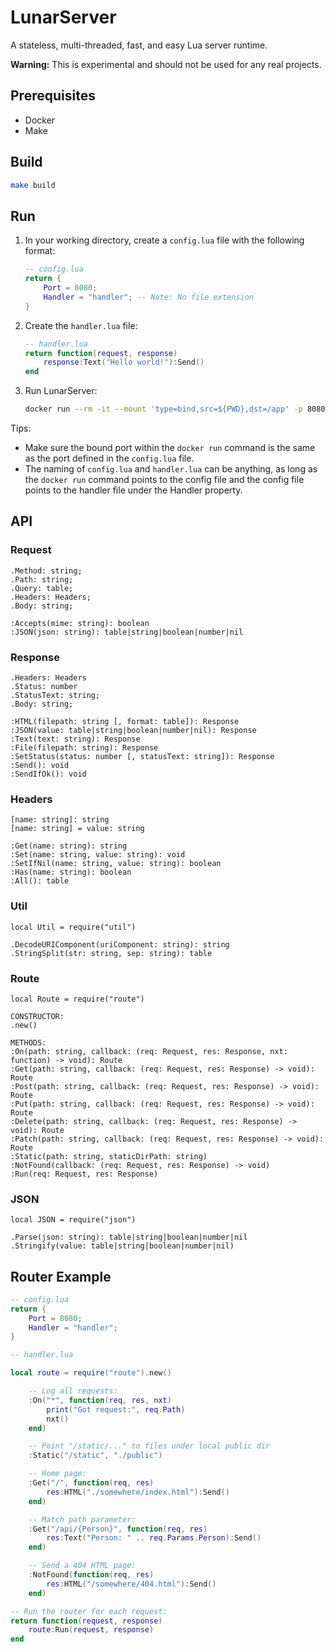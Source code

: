 # LunarServer

A stateless, multi-threaded, fast, and easy Lua server runtime.

**Warning:** This is experimental and should not be used for any real projects.

## Prerequisites
- Docker
- Make

## Build

```sh
make build
```

## Run

1. In your working directory, create a `config.lua` file with the following format:
	```lua
	-- config.lua
	return {
		Port = 8080;
		Handler = "handler"; -- Note: No file extension
	}
	```
1. Create the `handler.lua` file:
	```lua
	-- handler.lua
	return function(request, response)
		response:Text("Hello world!"):Send()
	end
	```
1. Run LunarServer:
	```sh
	docker run --rm -it --mount 'type=bind,src=${PWD},dst=/app' -p 8080:8080 lunarserver lunarserver /app/config.lua
	```

Tips:

- Make sure the bound port within the `docker run` command is the same as the port defined in the `config.lua` file.
- The naming of `config.lua` and `handler.lua` can be anything, as long as the `docker run` command points to the config file and the config file points to the handler file under the Handler property.

## API

### Request
```
.Method: string;
.Path: string;
.Query: table;
.Headers: Headers;
.Body: string;

:Accepts(mime: string): boolean
:JSON(json: string): table|string|boolean|number|nil
```

### Response
```
.Headers: Headers
.Status: number
.StatusText: string;
.Body: string;

:HTML(filepath: string [, format: table]): Response
:JSON(value: table|string|boolean|number|nil): Response
:Text(text: string): Response
:File(filepath: string): Response
:SetStatus(status: number [, statusText: string]): Response
:Send(): void
:SendIfOk(): void
```

### Headers
```
[name: string]: string
[name: string] = value: string

:Get(name: string): string
:Set(name: string, value: string): void
:SetIfNil(name: string, value: string): boolean
:Has(name: string): boolean
:All(): table
```

### Util
```
local Util = require("util")

.DecodeURIComponent(uriComponent: string): string
.StringSplit(str: string, sep: string): table
```

### Route
```
local Route = require("route")

CONSTRUCTOR:
.new()

METHODS:
:On(path: string, callback: (req: Request, res: Response, nxt: function) -> void): Route
:Get(path: string, callback: (req: Request, res: Response) -> void): Route
:Post(path: string, callback: (req: Request, res: Response) -> void): Route
:Put(path: string, callback: (req: Request, res: Response) -> void): Route
:Delete(path: string, callback: (req: Request, res: Response) -> void): Route
:Patch(path: string, callback: (req: Request, res: Response) -> void): Route
:Static(path: string, staticDirPath: string)
:NotFound(callback: (req: Request, res: Response) -> void)
:Run(req: Request, res: Response)
```

### JSON
```
local JSON = require("json")

.Parse(json: string): table|string|boolean|number|nil
.Stringify(value: table|string|boolean|number|nil)
```

## Router Example

```lua
-- config.lua
return {
	Port = 8080;
	Handler = "handler";
}
```

```lua
-- handler.lua

local route = require("route").new()

	-- Log all requests:
	:On("*", function(req, res, nxt)
		print("Got request:", req.Path)
		nxt()
	end)

	-- Point "/static/..." to files under local public dir
	:Static("/static", "./public")

	-- Home page:
	:Get("/", function(req, res)
		res:HTML("./somewhere/index.html"):Send()
	end)

	-- Match path parameter:
	:Get("/api/{Person}", function(req, res)
		res:Text("Person: " .. req.Params.Person):Send()
	end)

	-- Send a 404 HTML page:
	:NotFound(function(req, res)
		res:HTML("/somewhere/404.html"):Send()
	end)

-- Run the router for each request:
return function(request, response)
	route:Run(request, response)
end
```